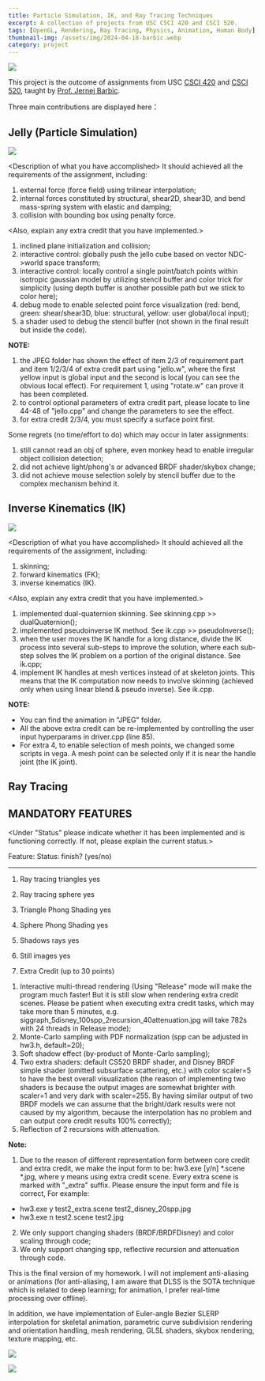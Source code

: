 ```yaml
---
title: Particle Simulation, IK, and Ray Tracing Techniques
excerpt: A collection of projects from USC CSCI 420 and CSCI 520.
tags: [OpenGL, Rendering, Ray Tracing, Physics, Animation, Human Body]
thumbnail-img: /assets/img/2024-04-18-barbic.webp
category: project
---
```


![](/assets/img/2024-04-18-barbic.webp)

This project is the outcome of assignments from USC [CSCI 420](https://viterbi-web.usc.edu/~jbarbic/cs420-s24/) and [CSCI 520](https://viterbi-web.usc.edu/~jbarbic/cs520-s24/), taught by [Prof. Jernej Barbic](https://viterbi-web.usc.edu/~jbarbic/).

Three main contributions are displayed here：

## Jelly (Particle Simulation)
<!-- 一是简单的例子模拟，模拟了一个jelly，其中有多项力的制约。同时采用数值法及力反馈预测下一帧各个vertice的位置。 -->

![](/assets/img/2024-04-18-pic0098.jpg)

\<Description of what you have accomplished\>
It should achieved all the requirements of the assignment, including:
1. external force (force field) using trilinear interpolation;
2. internal forces constituted by structural, shear2D, shear3D, and bend mass-spring system with elastic and damping;
3. collision with bounding box using penalty force.

\<Also, explain any extra credit that you have implemented.\>
1. inclined plane initialization and collision;
2. interactive control: globally push the jello cube based on vector NDC->world space transform;
3. interactive control: locally control a single point/batch points within isotropic gaussian model by utilizing stencil buffer and color trick for simplicity (using depth buffer is another possible path but we stick to color here);
4. debug mode to enable selected point force visualization (red: bend, green: shear/shear3D, blue: structural, yellow: user global/local input);
5. a shader used to debug the stencil buffer (not shown in the final result but inside the code).

**NOTE:**
1. the JPEG folder has shown the effect of item 2/3 of requirement part and  item 1/2/3/4 of extra credit part using "jello.w", where the first yellow input is global input and the second is local (you can see the obvious local effect). For requirement 1, using "rotate.w" can prove it has been completed.
2. to control optional parameters of extra credit part, please locate to line 44-48 of "jello.cpp" and change the parameters to see the effect.
3. for extra credit 2/3/4, you must specify a surface point first.

Some regrets (no time/effort to do) which may occur in later assignments:
1. still cannot read an obj of sphere, even monkey head to enable irregular object collision detection;
2. did not achieve light/phong's or advanced BRDF shader/skybox change;
3. did not achieve mouse selection solely by stencil buffer due to the complex mechanism behind it.

## Inverse Kinematics (IK)
<!-- 第二个是IK，不仅能够通过骨骼控制IK，同时也能通过蒙皮顶点控制 -->

![](/assets/img/2024-04-18-HAND419.jpg)

\<Description of what you have accomplished\>
It should achieved all the requirements of the assignment, including:
1. skinning;
2. forward kinematics (FK);
3. inverse kinematics (IK).

\<Also, explain any extra credit that you have implemented.\>
1. implemented dual-quaternion skinning. See skinning.cpp >> dualQuaternion();
2. implemented pseudoinverse IK method. See ik.cpp >> pseudoInverse();
3. when the user moves the IK handle for a long distance, divide the IK process into several sub-steps to improve the solution, where each sub-step solves the IK problem on a portion of the original distance. See ik.cpp;
4. implement IK handles at mesh vertices instead of at skeleton joints. This means that the IK computation now needs to involve skinning (achieved only when using linear blend & pseudo inverse). See ik.cpp.

**NOTE:**
- You can find the animation in "JPEG" folder.
- All the above extra credit can be re-implemented by controlling the user input hyperparams in driver.cpp (line 85).
- For extra 4, to enable selection of mesh points, we changed some scripts in vega. A mesh point can be selected only if it is near the handle joint (the IK joint).

## Ray Tracing
<!-- 第三个是Ray Tracing，其中我们采用了更符合物理的基础BRDF和disney brdf的实现 -->

MANDATORY FEATURES
------------------

<Under "Status" please indicate whether it has been implemented and is
functioning correctly.  If not, please explain the current status.>

Feature:                                 Status: finish? (yes/no)
-------------------------------------    -------------------------
1) Ray tracing triangles                  yes

2) Ray tracing sphere                     yes

3) Triangle Phong Shading                 yes

4) Sphere Phong Shading                   yes

5) Shadows rays                           yes

6) Still images                           yes
   
7) Extra Credit (up to 30 points)

1. Interactive multi-thread rendering (Using "Release" mode will make the program much faster! But it is still slow when rendering extra credit scenes. Please be patient when executing extra credit tasks, which may take more than 5 minutes, e.g. siggraph_5disney_100spp_2recursion_40attenuation.jpg will take 782s with 24 threads in Release mode);
2. Monte-Carlo sampling with PDF normalization (spp can be adjusted in hw3.h, default=20);
3. Soft shadow effect (by-product of Monte-Carlo sampling);
4. Two extra shaders: default CS520 BRDF shader, and Disney BRDF simple shader (omitted subsurface scattering, etc.) with color scaler=5 to have the best overall visualization (the reason of implementing two shaders is because the output images are somewhat brighter with scaler=1 and very dark with scaler=255. By having similar output of two BRDF models we can assume that the bright/dark results were not caused by my algorithm, because the interpolation has no problem and can output core credit results 100% correctly);
5. Reflection of 2 recursions with attenuation.

**Note:**
1. Due to the reason of different representation form between core credit and extra credit, we make the input form to be: hw3.exe [y/n] *.scene *.jpg, where y means using extra credit scene. Every extra scene is marked with "_extra" suffix. Please ensure the input form and file is correct, For example:
- hw3.exe y test2_extra.scene test2_disney_20spp.jpg
- hw3.exe n test2.scene test2.jpg
2. We only support changing shaders (BRDF/BRDFDisney) and color scaling through code;
3. We only support changing spp, reflective recursion and attenuation through code.

This is the final version of my homework. I will not implement anti-aliasing or animations (for anti-aliasing, I am aware that DLSS is the SOTA technique which is related to deep learning; for animation, I prefer real-time processing over offline).

In addition, we have implementation of Euler-angle Bezier SLERP interpolation for skeletal animation, parametric curve subdivision rendering and orientation handling, mesh rendering, GLSL shaders, skybox rendering, texture mapping, etc.

![](/assets/img/2024-04-18-pic01817.jpg)

![](/assets/img/2024-04-18-animation0897.jpg)